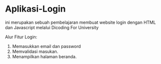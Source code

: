 # Aplikasi-Login
ini merupakan sebuah pembelajaran membuat website login dengan HTML dan Javascript melalui Dicoding For University 

Alur Fitur Login:
1. Memasukkan email dan password
2. Memvalidasi masukan.
3. Menampilkan halaman beranda.

